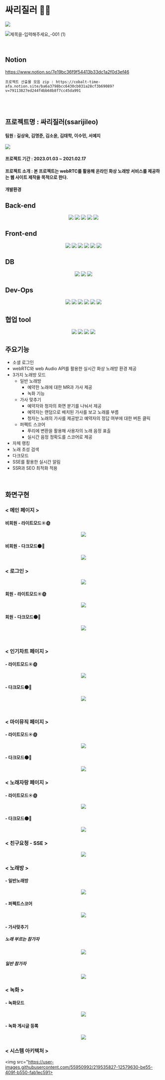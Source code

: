 # 싸리질러 🎤🎵

<img src='https://user-images.githubusercontent.com/55950992/216389512-d0db4776-f7e7-4e68-b8f8-e52b85878618.png' />

![제목을-입력해주세요_-001 (1)](https://user-images.githubusercontent.com/55950992/231802965-8b304c16-3bfe-47dd-bf86-1575bdd61ccf.png)

<br />

## Notion

https://www.notion.so/7e19bc36f9f54413b33dc1a2f0d3ef46

```
프로젝트 산출물 모음 zip : https://cobalt-time-afa.notion.site/ba6a3798bcc6430cb031a28cf3b69089?v=79113827ed244f4bb68b8f7cc45da991
```

<br />
<br />

## 프로젝트명 : 싸리질러(ssarijileo)

#### 팀원 : 길상욱, 김명준, 김소윤, 김태학, 이수민, 서예지
<img src="https://user-images.githubusercontent.com/55950992/219535571-833aecf5-1a45-45c6-8758-257c665ece17.png">

#### 프로젝트 기간 : 2023.01.03 ~ 2021.02.17

#### 프로젝트 소개 : 본 프로젝트는 webRTC를 활용해 온라인 화상 노래방 서비스를 제공하는 웹 사이트 제작을 목적으로 한다.

#### 개발환경

## Back-end

<p align="center">
<img src="https://img.shields.io/badge/springboot-6DB33F?style=for-the-badge&logo=springboot&logoColor=white">
<img src="https://img.shields.io/badge/springsecurity-6DB33F?style=for-the-badge&logo=springsecurity&logoColor=white">
<img src="https://img.shields.io/badge/java-007396?style=for-the-badge&logo=java&logoColor=white">
<img src="https://img.shields.io/badge/OAuth-000000?style=for-the-badge&logo=OAuth&logoColor=white">
<img src="https://img.shields.io/badge/python-3776AB?style=for-the-badge&logo=python&logoColor=white">
</ p>

## Front-end

<p align="center">
<img src="https://img.shields.io/badge/next.js-000000?style=for-the-badge&logo=nextdotjs&logoColor=white">
<img src="https://img.shields.io/badge/typescript-3178C6?style=for-the-badge&logo=typescript&logoColor=white">
<img src="https://img.shields.io/badge/sass-CC6699?style=for-the-badge&logo=sass&logoColor=white">
<img src="https://img.shields.io/badge/redux-764ABC?style=for-the-badge&logo=redux&logoColor=white">
<img src="https://img.shields.io/badge/OpenVidu-F2CA30?style=for-the-badge&logo=OpenVidu&logoColor=white">
<img src="https://img.shields.io/badge/node.js-339933?style=for-the-badge&logo=nodedotjs&logoColor=white">
</ p>

## DB

<p align="center">
<img src="https://img.shields.io/badge/mysql-4479A1?style=for-the-badge&logo=mysql&logoColor=white"> 
<img src="https://img.shields.io/badge/amazons3-569A31?style=for-the-badge&logo=amazons3&logoColor=white">
<img src="https://img.shields.io/badge/redis-DC382D?style=for-the-badge&logo=redis&logoColor=white">
</ p>


## Dev-Ops

<p align="center">
<img src="https://img.shields.io/badge/amazonec2-FF9900?style=for-the-badge&logo=amazonec2&logoColor=white">
<img src="https://img.shields.io/badge/jenkins-D24939?style=for-the-badge&logo=jenkins&logoColor=white">
<img src="https://img.shields.io/badge/docker-2496ED?style=for-the-badge&logo=docker&logoColor=white">
<img src="https://img.shields.io/badge/ansible-EE0000?style=for-the-badge&logo=ansible&logoColor=white">
<img src="https://img.shields.io/badge/vercel-000000?style=for-the-badge&logo=vercel&logoColor=white">
<img src="https://img.shields.io/badge/kubernetes-326CE5?style=for-the-badge&logo=kubernetes&logoColor=white">
</ p>

## 협업 tool

<p align="center">
<img src="https://img.shields.io/badge/figma-F24E1E?style=for-the-badge&logo=figma&logoColor=white">
<img src="https://img.shields.io/badge/jira-0052CC?style=for-the-badge&logo=jira&logoColor=white">
<img src="https://img.shields.io/badge/notion-000000?style=for-the-badge&logo=notion&logoColor=white">
<img src="https://img.shields.io/badge/gitlab-FC6D26?style=for-the-badge&logo=gitlab&logoColor=white">
</ p>


<br />

## 주요기능

- 소셜 로그인
- webRTC와 web Audio API를 활용한 실시간 화상 노래방 환경 제공
- 3가지 노래방 모드
    - 일반 노래방
        - 예약한 노래에 대한 MR과 가사 제공
        - 녹화 기능
    - 가사 맞추기
        - 예약자와 청자의 화면 분기를 나눠서 제공
        - 예약자는 랜덤으로 배치된 가사를 보고 노래를 부름
        - 청자는 노래의 가사를 제공받고 예약자의 정답 여부에 대한 버튼 클릭
    - 퍼펙트 스코어
        - 푸리에 변환을 활용해 사용자의 노래 음정 표출
        - 실시간 음정 정확도를 스코어로 제공
- 자체 랭킹
- 노래 초성 검색
- 다크모드
- SSE를 활용한 실시간 알림
- SSR과 SEO 최적화 적용

<br />

## 화면구현

### < 메인 페이지 >

#### 비회원 - 라이트모드☀️🌞
<p align="center">
  <img src="https://user-images.githubusercontent.com/55950992/219533838-17b21033-3837-4049-af8c-7682f2d81cea.gif">
</p>

#### 비회원 - 다크모드🌑🌚
<p align="center">
  <img src="https://user-images.githubusercontent.com/55950992/219533957-79a6e131-8320-4421-b006-0be711d980de.gif">
</p>

### < 로그인 >

<p align="center">
  <img src="https://user-images.githubusercontent.com/55950992/219534110-6d4cf474-060d-4e54-be1d-0160374ad18b.gif">
</p>

####  회원 - 라이트모드☀️🌞

<p align="center">
  <img src="https://user-images.githubusercontent.com/55950992/219534025-9b0a027e-4993-4010-93b1-e71c56da6ca5.gif">
</p>

#### 회원 - 다크모드🌑🌚

<p align="center">
  <img src="https://user-images.githubusercontent.com/55950992/219534029-ea585ec5-808f-40a6-8a0e-a3b2a01e9184.gif">
</p>

<br />

### < 인기차트 페이지 >

#### - 라이트모드☀️🌞

<p align="center">
  <img src="https://user-images.githubusercontent.com/55950992/219534098-b23d00c2-82f8-4ccb-98c2-2c6a4672d260.gif">
</p>

#### - 다크모드🌑🌚

<p align="center">
  <img src="https://user-images.githubusercontent.com/55950992/219534101-9eacd787-09be-4741-ae5b-2adb2b51a420.gif">
</p>

<br />

### < 마이뮤직 페이지 >

#### - 라이트모드☀️🌞

<p align="center">
  <img src="https://user-images.githubusercontent.com/55950992/219534341-0830ed77-32c8-4426-9a45-9ce69192ae56.gif">
</p>

#### - 다크모드🌑🌚

<p align="center">
  <img src="https://user-images.githubusercontent.com/55950992/219534345-bb810e2c-45df-43fd-b24f-b86ea96440d9.gif">
</p>

### < 노래자랑 페이지 >

#### - 라이트모드☀️🌞

<p align="center">
  <img src="https://user-images.githubusercontent.com/55950992/219534382-6b79517e-8d5b-40ba-ae81-9f5da6aaa190.gif">
</p>

#### - 다크모드🌑🌚

<p align="center">
  <img src="https://user-images.githubusercontent.com/55950992/219534386-e50d0420-d95b-4ca7-91f5-758663c74494.gif">
</p>


### < 친구요청 - SSE >


<p align="center">
  <img src="https://user-images.githubusercontent.com/55950992/219534393-595d86b1-9219-4a88-ba88-546f490e0af0.gif">
</p>


### < 노래방 >

#### - 일반노래방


<p align="center">
  <img src="https://user-images.githubusercontent.com/55950992/219534436-73577225-1161-4421-b7a5-aa2fc0d99ad6.gif">
</p>

#### - 퍼펙트스코어


<p align="center">
  <img src="https://user-images.githubusercontent.com/55950992/219534463-fc855d43-8253-432e-9fed-bacab45c2c90.gif">
</p>

#### - 가사맞추기

##### 노래 부르는 참가자

<p align="center">
  <img src="https://user-images.githubusercontent.com/55950992/219534477-a05620c8-e1b8-47b2-845b-04aa3920f892.gif">
</p>

##### 일반 참가자

<p align="center">
  <img src="https://user-images.githubusercontent.com/55950992/219557464-c698668a-2d52-4ea3-a518-a3746f07c447.gif">
</p>

### < 녹화 >

#### - 녹화모드

<p align="center">
  <img src="https://user-images.githubusercontent.com/55950992/219534508-260651ca-ced5-43ed-9a87-067a9811469f.gif">
</p>

#### - 녹화 게시글 등록

<p align="center">
  <img src="https://user-images.githubusercontent.com/55950992/219534514-864e24c0-9f7b-479f-ae26-feaeeaca7316.gif">
</p>


### < 시스템 아키텍처 >

<img src="https://user-images.githubusercontent.com/55950992/219535827-12579630-be55-409f-b550-fab1ec591>
